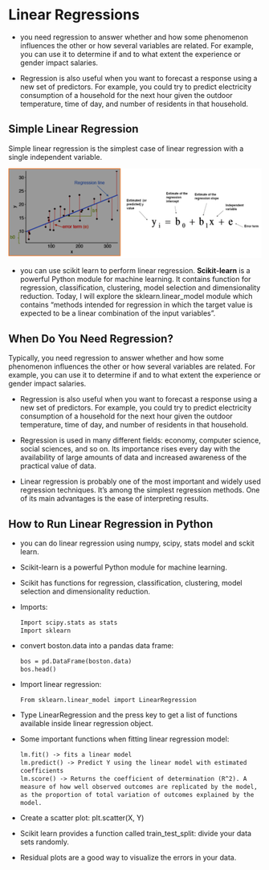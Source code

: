 # Linear Regressions


- you need regression to answer whether and how some phenomenon influences the other or how several variables are related. For example, you can use it to determine if and to what extent the experience or gender impact salaries.

- Regression is also useful when you want to forecast a response using a new set of predictors. For example, you could try to predict electricity consumption of a household for the next hour given the outdoor temperature, time of day, and number of residents in that household.

## Simple Linear Regression

Simple linear regression is the simplest case of linear regression with a single independent variable.

![linear-reqression](./68747470733a2f2f64617461736369656e63652e666f756e646174696f6e2f696d672f7064665f696d616765732f756e6465727374616e64696e675f6f665f6c696e6561725f72656772657373696f6e5f776974685f707974686f6e5f312e706e67.png)

- you can use scikit learn to perform linear regression. **Scikit-learn** is a powerful Python module for machine learning. It contains function for regression, classification, clustering, model selection and dimensionality reduction. Today, I will explore the sklearn.linear_model module which contains “methods intended for regression in which the target value is expected to be a linear combination of the input variables”.

## When Do You Need Regression?

Typically, you need regression to answer whether and how some phenomenon influences the other or how several variables are related. For example, you can use it to determine if and to what extent the experience or gender impact salaries.

- Regression is also useful when you want to forecast a response using a new set of predictors. For example, you could try to predict electricity consumption of a household for the next hour given the outdoor temperature, time of day, and number of residents in that household.

- Regression is used in many different fields: economy, computer science, social sciences, and so on. Its importance rises every day with the availability of large amounts of data and increased awareness of the practical value of data.

- Linear regression is probably one of the most important and widely used regression techniques. It’s among the simplest regression methods. One of its main advantages is the ease of interpreting results.

## How to Run Linear Regression in Python


- you can do linear regression using numpy, scipy, stats model and sckit learn.
- Scikit-learn is a powerful Python module for machine learning.
- Scikit has functions for regression, classification, clustering, model selection and dimensionality reduction.
- Imports:
	```
	Import scipy.stats as stats 
	Import sklearn
	```
- convert boston.data into a pandas data frame:
	```
	bos = pd.DataFrame(boston.data)  
	bos.head()
	```
- Import linear regression:
	```
	From sklearn.linear_model import LinearRegression
	```
- Type LinearRegression and the press <tab> key to get a list of functions available inside linear regression object.
	
- Some important functions when fitting linear regression model:
	```
	lm.fit() -> fits a linear model
	lm.predict() -> Predict Y using the linear model with estimated coefficients
	lm.score() -> Returns the coefficient of determination (R^2). A measure of how well observed outcomes are replicated by the model, as the proportion of total variation of outcomes explained by the model.
	```
- Create a scatter plot: plt.scatter(X, Y)
- Scikit learn provides a function called train_test_split:  divide your data sets randomly. 
- Residual plots are a good way to visualize the errors in your data.



